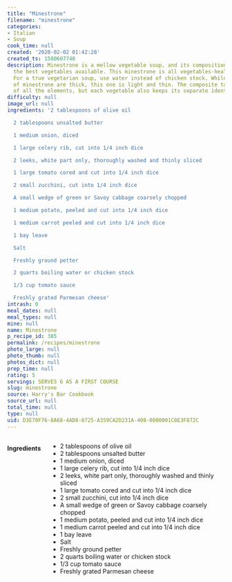 ```yaml
---
title: "Minestrone"
filename: "minestrone"
categories:
- Italian
- Soup
cook_time: null
created: '2020-02-02 01:42:28'
created_ts: 1580607748
description: Minestrone is a mellow vegetable soup, and its composition depends on
  the best vegetables available. This minestrone is all vegetables-healthful and inexpensive.
  For a true vegetarian soup, use water instead of chicken stock. While many versions
  of minestrone are thick, this one is light and thin. The composite taste is a blend
  of all the elements, but each vegetable also keeps its separate identity.
difficulty: null
image_url: null
ingredients: '2 tablespoons of olive oil

  2 tablespoons unsalted butter

  1 medium onion, diced

  1 large celery rib, cut into 1/4 inch dice

  2 leeks, white part only, thoroughly washed and thinly sliced

  1 large tomato cored and cut into 1/4 inch dice

  2 small zucchini, cut into 1/4 inch dice

  A small wedge of green or Savoy cabbage coarsely chopped

  1 medium potato, peeled and cut into 1/4 inch dice

  1 medium carrot peeled and cut into 1/4 inch dice

  1 bay leave

  Salt

  Freshly ground petter

  2 quarts boiling water or chicken stock

  1/3 cup tomato sauce

  Freshly grated Parmesan cheese'
intrash: 0
meal_dates: null
meal_types: null
mine: null
name: Minestrone
p_recipe_id: 385
permalink: /recipes/minestrone
photo_large: null
photo_thumb: null
photos_dict: null
prep_time: null
rating: 5
servings: SERVES 6 AS A FIRST COURSE
slug: minestrone
source: Harry's Bar Cookbook
source_url: null
total_time: null
type: null
uid: D3E70F76-8A68-4AD8-8725-A359CA2D231A-408-0000001C0E3F872C
---
```

<div class="large-8 medium-7 columns" id="writeup">	</div><!-- #writeup -->
</div><!-- #row-one -->
<div class="row" id="row-two">	<div class="medium-4 small-5 columns" id="ingredients"><h4>Ingredients</h4><div class="box box-ingredients content"><ul>
<li>2 tablespoons of olive oil</li>
<li>2 tablespoons unsalted butter</li>
<li>1 medium onion, diced</li>
<li>1 large celery rib, cut into 1/4 inch dice</li>
<li>2 leeks, white part only, thoroughly washed and thinly sliced</li>
<li>1 large tomato cored and cut into 1/4 inch dice</li>
<li>2 small zucchini, cut into 1/4 inch dice</li>
<li>A small wedge of green or Savoy cabbage coarsely chopped</li>
<li>1 medium potato, peeled and cut into 1/4 inch dice</li>
<li>1 medium carrot peeled and cut into 1/4 inch dice</li>
<li>1 bay leave</li>
<li>Salt</li>
<li>Freshly ground petter</li>
<li>2 quarts boiling water or chicken stock</li>
<li>1/3 cup tomato sauce</li>
<li>Freshly grated Parmesan cheese</li>
</ul>
</div>	</div>	<div class="medium-6 small-7 columns" id="directions">	</div>